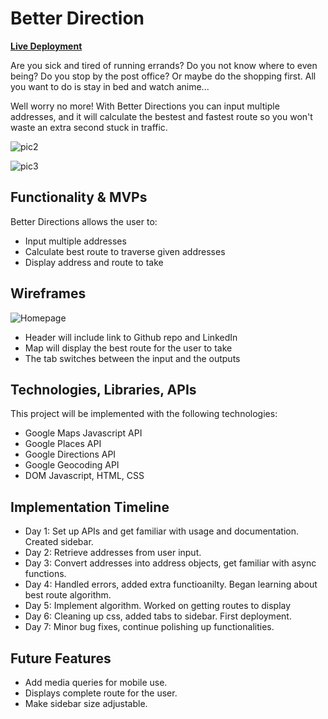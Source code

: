 # Better Direction

**[Live Deployment](https://thepshay.github.io/Better-Directions/)**

Are you sick and tired of running errands? Do you not know where to even being? Do you stop by the post office? Or maybe do the shopping first. All you want to do is stay in bed and watch anime...

Well worry no more! With Better Directions you can input multiple addresses, and it will calculate the bestest and fastest route so you won't waste an extra second stuck in traffic. 

![pic2](https://user-images.githubusercontent.com/16026728/148459769-207e9ae3-fe28-490e-b236-cf4dc408cb4a.PNG)

![pic3](https://user-images.githubusercontent.com/16026728/148459772-7913f6f2-d618-48f8-9bbf-f190bb753058.PNG)

## Functionality & MVPs

Better Directions allows the user to:
- Input multiple addresses
- Calculate best route to traverse given addresses
- Display address and route to take 

## Wireframes
![Homepage](https://user-images.githubusercontent.com/16026728/147398372-cfe25fee-ac69-4624-9ed8-5a69312e75d5.png)

- Header will include link to Github repo and LinkedIn
- Map will display the best route for the user to take
- The tab switches between the input and the outputs

## Technologies, Libraries, APIs
This project will be implemented with the following technologies:
- Google Maps Javascript API
- Google Places API
- Google Directions API
- Google Geocoding API
- DOM Javascript, HTML, CSS

## Implementation Timeline
- Day 1: Set up APIs and get familiar with usage and documentation. Created sidebar.
- Day 2: Retrieve addresses from user input.
- Day 3: Convert addresses into address objects, get familiar with async functions. 
- Day 4: Handled errors, added extra functioanilty. Began learning about best route algorithm. 
- Day 5: Implement algorithm. Worked on getting routes to display
- Day 6: Cleaning up css, added tabs to sidebar. First deployment.
- Day 7: Minor bug fixes, continue polishing up functionalities. 

## Future Features
- Add media queries for mobile use.
- Displays complete route for the user.
- Make sidebar size adjustable. 
